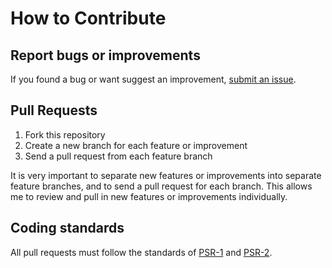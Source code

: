 # How to Contribute

## Report bugs or improvements

If you found a bug or want suggest an improvement, [submit an issue](issues).

## Pull Requests

1. Fork this repository
2. Create a new branch for each feature or improvement
3. Send a pull request from each feature branch

It is very important to separate new features or improvements into separate feature branches, and to send a pull request for each branch. This allows me to review and pull in new features or improvements individually.

## Coding standards

All pull requests must follow the standards of [PSR-1](https://github.com/php-fig/fig-standards/blob/master/accepted/PSR-1-basic-coding-standard.md) and  [PSR-2](https://github.com/php-fig/fig-standards/blob/master/accepted/PSR-2-coding-style-guide.md).
